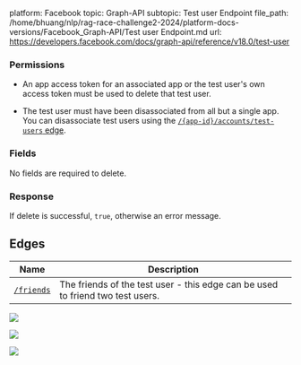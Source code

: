 platform: Facebook
topic: Graph-API
subtopic: Test user Endpoint
file_path: /home/bhuang/nlp/rag-race-challenge2-2024/platform-docs-versions/Facebook_Graph-API/Test user Endpoint.md
url: https://developers.facebook.com/docs/graph-api/reference/v18.0/test-user

### Permissions

* An app access token for an associated app or the test user's own access token must be used to delete that test user.
    
* The test user must have been disassociated from all but a single app. You can disassociate test users using the [`/{app-id}/accounts/test-users` edge](https://developers.facebook.com/docs/graph-api/reference/app/accounts/test-users#delete).
    

### Fields

No fields are required to delete.

### Response

If delete is successful, `true`, otherwise an error message.

## Edges

| Name | Description |
| --- | --- |
| [`/friends`](https://developers.facebook.com/docs/graph-api/reference/test-user/friends) | The friends of the test user - this edge can be used to friend two test users. |

![](https://www.facebook.com/tr?id=675141479195042&ev=PageView&noscript=1)

![](https://www.facebook.com/tr?id=574561515946252&ev=PageView&noscript=1)

![](https://www.facebook.com/tr?id=1754628768090156&ev=PageView&noscript=1)
